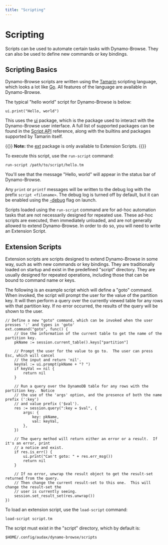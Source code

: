 ```yaml
---
title: "Scripting"
---
```

# Scripting

Scripts can be used to automate certain tasks with Dynamo-Browse. They can also be used to define
new commands or key bindings.

## Scripting Basics

Dynamo-Browse scripts are written using the [Tamarin](https://cloudcmds.github.io/tamarin/) scripting language,
which looks a lot like [Go](https://go.dev).  All features of the language are available in Dynamo-Browse.

The typical "hello world" script for Dynamo-Browse is below:

```
ui.print("Hello, world")
```

This uses the [ui](/docs/reference/script-api/#module-ui) package, which is the package used to interact with
the Dynamo-Browse user interface.
A full list of supported packages can be found in the [Script API](/docs/reference/script-api/) reference, along
with the builtins and packages supported by Tamarin itself.

{{<hint info>}}
  **Note:** the [ext](/docs/reference/script-api/#module-ext) package is only available to Extension Scripts.
{{</hint>}}

To execute this script, use the `run-script` command:

```
run-script /path/to/script/hello.tm
```

You'll see that the message "Hello, world" will appear in the status bar of Dynamo-Browse.

<!-- TODO: Screenshot -->

Any `print` or `printf` messages will be written to the debug log with the prefix `script <filename>`.  The
debug log is turned off by default, but it can be enabled using the [-debug](/docs/reference/launch-flags/#-debug) flag on launch.

Scripts loaded using the `run-script` command are for ad-hoc automation tasks that are not necessarily designed for
repeated use. These ad-hoc scripts are executed, then immediately unloaded, and are not generally allowed to extend
Dynamo-Browse.  In order to do so, you will need to write an Extension Script.

## Extension Scripts

Extension scripts are scripts designed to extend Dynamo-Browse in some way, such as with new commands or key bindings.
They are traditionally loaded on startup and exist in the predefined "script" directory. They are usually designed for
repeated operations, including those that can be bound to command name or keys.

The following is an example script which will define a "goto" command.  When invoked, the script will prompt the
user for the value of the partition key.  It will then perform a query over the currently viewed table for any rows with
that partition key.  If no error occurred, the results of the query will be shown to the user.

```
// Define a new "goto" command, which can be invoked when the user presses ':' and types in 'goto'
ext.command("goto", func() {
    // Use the information of the current table to get the name of the partition key.
    pkName := session.current_table().keys["partition"]

    // Prompt the user for the value to go to.  The user can press Esc, which will cancel
    // the input and return 'nil'.
    keyVal := ui.prompt(pkName + "? ")
    if keyVal == nil {
        return nil
    }

    // Run a query over the DynamoDB table for any rows with the partition key.  Notice
    // the use of the 'args' option, and the presence of both the name prefix (':key')
    // and value prefix ('$val').
    res := session.query(":key = $val", {
        args: {
            key: pkName,
            val: keyVal,
        },
    })
    
    // The query method will return either an error or a result.  If it's an error, print
    // a notice and exist.
    if res.is_err() {
        ui.print("Can't goto: " + res.err_msg())
        return nil
    }

    // If no error, unwrap the result object to get the result-set returned from the query.
    // Then change the current result-set to this one.  This will change the result-set the
    // user is currently seeing.
    session.set_result_set(res.unwrap())
})
```

To load an extension script, use the `load-script` command:

```
load-script script.tm
```

The script must exist in the "script" directory, which by default is:

```
$HOME/.config/audax/dynamo-browse/scripts
```
